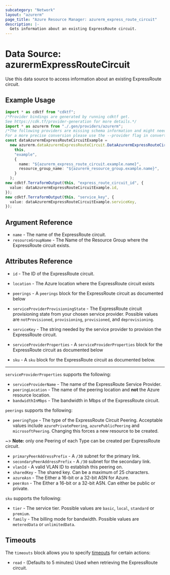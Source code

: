 ```yaml
---
subcategory: "Network"
layout: "azurerm"
page_title: "Azure Resource Manager: azurerm_express_route_circuit"
description: |-
  Gets information about an existing ExpressRoute circuit.
---
```


# Data Source: azurermExpressRouteCircuit

Use this data source to access information about an existing ExpressRoute circuit.

## Example Usage

```typescript
import * as cdktf from "cdktf";
/*Provider bindings are generated by running cdktf get.
See https://cdk.tf/provider-generation for more details.*/
import * as azurerm from "./.gen/providers/azurerm";
/*The following providers are missing schema information and might need manual adjustments to synthesize correctly: azurerm.
For a more precise conversion please use the --provider flag in convert.*/
const dataAzurermExpressRouteCircuitExample =
  new azurerm.dataAzurermExpressRouteCircuit.DataAzurermExpressRouteCircuit(
    this,
    "example",
    {
      name: "${azurerm_express_route_circuit.example.name}",
      resource_group_name: "${azurerm_resource_group.example.name}",
    }
  );
new cdktf.TerraformOutput(this, "express_route_circuit_id", {
  value: dataAzurermExpressRouteCircuitExample.id,
});
new cdktf.TerraformOutput(this, "service_key", {
  value: dataAzurermExpressRouteCircuitExample.serviceKey,
});

```

## Argument Reference

* `name` - The name of the ExpressRoute circuit.
* `resourceGroupName` - The Name of the Resource Group where the ExpressRoute circuit exists.

## Attributes Reference

*   `id` - The ID of the ExpressRoute circuit.

*   `location` - The Azure location where the ExpressRoute circuit exists

*   `peerings` - A `peerings` block for the ExpressRoute circuit as documented below

*   `serviceProviderProvisioningState` - The ExpressRoute circuit provisioning state from your chosen service provider. Possible values are `notProvisioned`, `provisioning`, `provisioned`, and `deprovisioning`.

*   `serviceKey` - The string needed by the service provider to provision the ExpressRoute circuit.

*   `serviceProviderProperties` - A `serviceProviderProperties` block for the ExpressRoute circuit as documented below

*   `sku` - A `sku` block for the ExpressRoute circuit as documented below.

***

`serviceProviderProperties` supports the following:

* `serviceProviderName` - The name of the ExpressRoute Service Provider.
* `peeringLocation` - The name of the peering location and **not** the Azure resource location.
* `bandwidthInMbps` - The bandwidth in Mbps of the ExpressRoute circuit.

`peerings` supports the following:

* `peeringType` - The type of the ExpressRoute Circuit Peering. Acceptable values include `azurePrivatePeering`, `azurePublicPeering` and `microsoftPeering`. Changing this forces a new resource to be created.

\~> **Note:** only one Peering of each Type can be created per ExpressRoute circuit.

* `primaryPeerAddressPrefix` - A `/30` subnet for the primary link.
* `secondaryPeerAddressPrefix` - A `/30` subnet for the secondary link.
* `vlanId` - A valid VLAN ID to establish this peering on.
* `sharedKey` - The shared key. Can be a maximum of 25 characters.
* `azureAsn` - The Either a 16-bit or a 32-bit ASN for Azure.
* `peerAsn` - The Either a 16-bit or a 32-bit ASN. Can either be public or private.

`sku` supports the following:

* `tier` - The service tier. Possible values are `basic`, `local`, `standard` or `premium`.
* `family` - The billing mode for bandwidth. Possible values are `meteredData` or `unlimitedData`.

## Timeouts

The `timeouts` block allows you to specify [timeouts](https://www.terraform.io/language/resources/syntax#operation-timeouts) for certain actions:

* `read` - (Defaults to 5 minutes) Used when retrieving the ExpressRoute circuit.

